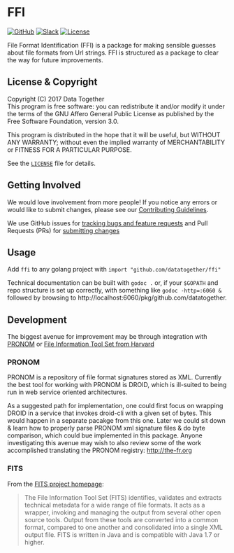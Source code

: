 # FFI

<!-- Repo Badges for: Github Project, Slack, License-->

[![GitHub](https://img.shields.io/badge/project-Data_Together-487b57.svg?style=flat-square)](http://github.com/datatogether)
[![Slack](https://img.shields.io/badge/slack-Archivers-b44e88.svg?style=flat-square)](https://archivers-slack.herokuapp.com/)
[![License](https://img.shields.io/github/license/datatogether/ffi.svg)](./LICENSE) 

File Format Identification (FFI) is a package for making sensible guesses about
file formats from Url strings. FFI is structured as a package to clear the way
for future improvements.

## License & Copyright

Copyright (C) 2017 Data Together  
This program is free software: you can redistribute it and/or modify it under
the terms of the GNU Affero General Public License as published by the Free Software
Foundation, version 3.0.

This program is distributed in the hope that it will be useful, but WITHOUT ANY
WARRANTY; without even the implied warranty of MERCHANTABILITY or FITNESS FOR A
PARTICULAR PURPOSE.

See the [`LICENSE`](./LICENSE) file for details.

## Getting Involved

We would love involvement from more people! If you notice any errors or would like 
to submit changes, please see our [Contributing Guidelines](./.github/CONTRIBUTING.md). 

We use GitHub issues for [tracking bugs and feature requests](https://github.com/datatogether/ffi/issues) 
and Pull Requests (PRs) for [submitting changes](https://github.com/datatogether/ffi/pulls)

## Usage

Add `ffi` to any golang project with `import "github.com/datatogether/ffi"`

Technical documentation can be built with `godoc .` or, if your `$GOPATH` and repo 
structure is set up correctly, with something like `godoc -http=:6060 &` followed by 
browsing to http://localhost:6060/pkg/github.com/datatogether.

## Development

The biggest avenue for improvement may be through integration with 
[PRONOM](http://www.nationalarchives.gov.uk/PRONOM/Default.aspx#) or 
[File Information Tool Set from Harvard](http://projects.iq.harvard.edu/fits/home)

### PRONOM

PRONOM is a repository of file format signatures stored as XML. Currently the
best tool for working with PRONOM is DROID, which is ill-suited to being run in
web service oriented architectures.

As a suggested path for implementation, one could first focus on wrapping DROID
in a service that invokes droid-cli with a given set of bytes. This would happen
in a separate pacakge from this one. Later we could sit down & learn how to
properly parse PRONOM xml signature files & do byte comparison, which could bue
implemented in this package. Anyone investigating this avenue may wish to also
review some of the work accomplished translating the PRONOM registry:
http://the-fr.org

### FITS

From the [FITS project homepage](https://projects.iq.harvard.edu/fits):
> The File Information Tool Set (FITS) identifies, validates and extracts technical metadata for a  wide range of file formats. It acts as a wrapper, invoking and managing the output from several other open source tools. Output from these tools are converted into a common format, compared to one another and consolidated into a single XML output file. FITS is written in Java and is compatible with Java 1.7 or higher.
